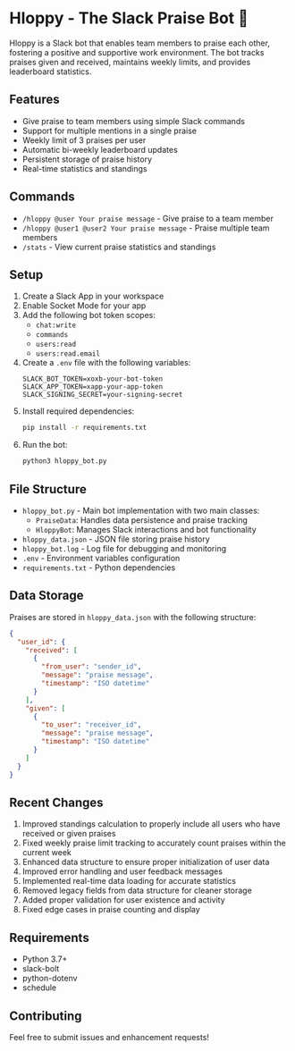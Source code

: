 # Hloppy - The Slack Praise Bot 🌟

Hloppy is a Slack bot that enables team members to praise each other, fostering a positive and supportive work environment. The bot tracks praises given and received, maintains weekly limits, and provides leaderboard statistics.

## Features

- Give praise to team members using simple Slack commands
- Support for multiple mentions in a single praise
- Weekly limit of 3 praises per user
- Automatic bi-weekly leaderboard updates
- Persistent storage of praise history
- Real-time statistics and standings

## Commands

- `/hloppy @user Your praise message` - Give praise to a team member
- `/hloppy @user1 @user2 Your praise message` - Praise multiple team members
- `/stats` - View current praise statistics and standings

## Setup

1. Create a Slack App in your workspace
2. Enable Socket Mode for your app
3. Add the following bot token scopes:
   - `chat:write`
   - `commands`
   - `users:read`
   - `users:read.email`
4. Create a `.env` file with the following variables:
   ```
   SLACK_BOT_TOKEN=xoxb-your-bot-token
   SLACK_APP_TOKEN=xapp-your-app-token
   SLACK_SIGNING_SECRET=your-signing-secret
   ```
5. Install required dependencies:
   ```bash
   pip install -r requirements.txt
   ```
6. Run the bot:
   ```bash
   python3 hloppy_bot.py
   ```

## File Structure

- `hloppy_bot.py` - Main bot implementation with two main classes:
  - `PraiseData`: Handles data persistence and praise tracking
  - `HloppyBot`: Manages Slack interactions and bot functionality
- `hloppy_data.json` - JSON file storing praise history
- `hloppy_bot.log` - Log file for debugging and monitoring
- `.env` - Environment variables configuration
- `requirements.txt` - Python dependencies

## Data Storage

Praises are stored in `hloppy_data.json` with the following structure:
```json
{
  "user_id": {
    "received": [
      {
        "from_user": "sender_id",
        "message": "praise message",
        "timestamp": "ISO datetime"
      }
    ],
    "given": [
      {
        "to_user": "receiver_id",
        "message": "praise message",
        "timestamp": "ISO datetime"
      }
    ]
  }
}
```

## Recent Changes

1. Improved standings calculation to properly include all users who have received or given praises
2. Fixed weekly praise limit tracking to accurately count praises within the current week
3. Enhanced data structure to ensure proper initialization of user data
4. Improved error handling and user feedback messages
5. Implemented real-time data loading for accurate statistics
6. Removed legacy fields from data structure for cleaner storage
7. Added proper validation for user existence and activity
8. Fixed edge cases in praise counting and display

## Requirements

- Python 3.7+
- slack-bolt
- python-dotenv
- schedule

## Contributing

Feel free to submit issues and enhancement requests! 